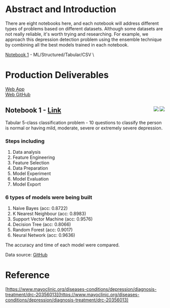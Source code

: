 # Abstract and Introduction

There are eight notebooks here, and each notebook will address different types of problems based on different datasets. Although some datasets are not really reliable, it's worth trying and researching. For example, we approach this depression detection problem using the ensemble technique by combining all the best models trained in each notebook.

[Notebook 1](#notebook-1---link--) - ML/Structured/Tabular/CSV \

# Production Deliverables

[Web App](https://deprai.vercel.app/) \
[Web GitHub](https://github.com/ziqinyeow/depr.ai)

## Notebook 1 - [Link](./Notebook%201.ipynb) <img align="right" src="https://img.shields.io/badge/scikit_learn-F7931E?style=for-the-badge&logo=scikit-learn&logoColor=white"> <img align="right" src="https://img.shields.io/badge/TensorFlow-FF6F00?style=for-the-badge&logo=tensorflow&logoColor=white">

Tabular 5-class classification problem - 10 questions to classify the person is normal or having mild, moderate, severe or extremely severe depression.

### Steps including

1. Data analysis
2. Feature Engineering
3. Feature Selection
4. Data Preparation
5. Model Experiment
6. Model Evaluation
7. Model Export

### 6 types of models were being built

1. Naive Bayes (acc: 0.8722)
2. K Nearest Neighbour (acc: 0.8983)
3. Support Vector Machine (acc: 0.9576)
4. Decision Tree (acc: 0.8066)
5. Random Forest (acc: 0.9017)
6. Neural Network (acc: 0.9636)

The accuracy and time of each model were compared.

Data source: [GitHub](https://github.com/patilgirish815/Depression_Detection_Using_Machine_Learning)


# Reference

[https://www.mayoclinic.org/diseases-conditions/depression/diagnosis-treatment/drc-20356013](https://www.mayoclinic.org/diseases-conditions/depression/diagnosis-treatment/drc-20356013)
